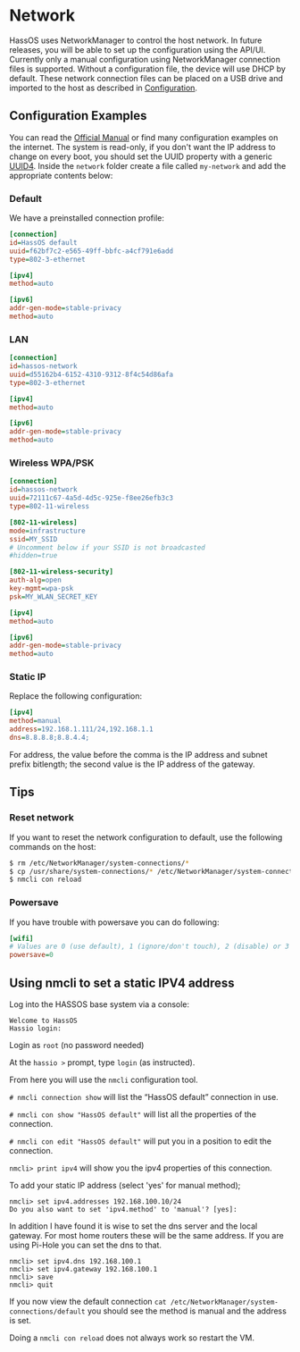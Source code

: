 # Network

HassOS uses NetworkManager to control the host network. In future releases, you will be able to set up the configuration using the API/UI. Currently only a manual configuration using NetworkManager connection files is supported. Without a configuration file, the device will use DHCP by default. These network connection files can be placed on a USB drive and imported to the host as described in [Configuration][configuration-usb].

## Configuration Examples

You can read the [Official Manual][keyfile] or find many configuration examples on the internet. The system is read-only, if you don't want the IP address to change on every boot, you should set the UUID property with a generic [UUID4][uuid]. Inside the `network` folder create a file called `my-network` and add the appropriate contents below:

### Default

We have a preinstalled connection profile:

```ini
[connection]
id=HassOS default
uuid=f62bf7c2-e565-49ff-bbfc-a4cf791e6add
type=802-3-ethernet

[ipv4]
method=auto

[ipv6]
addr-gen-mode=stable-privacy
method=auto
```

### LAN

```ini
[connection]
id=hassos-network
uuid=d55162b4-6152-4310-9312-8f4c54d86afa
type=802-3-ethernet

[ipv4]
method=auto

[ipv6]
addr-gen-mode=stable-privacy
method=auto
```

### Wireless WPA/PSK

```ini
[connection]
id=hassos-network
uuid=72111c67-4a5d-4d5c-925e-f8ee26efb3c3
type=802-11-wireless

[802-11-wireless]
mode=infrastructure
ssid=MY_SSID
# Uncomment below if your SSID is not broadcasted
#hidden=true

[802-11-wireless-security]
auth-alg=open
key-mgmt=wpa-psk
psk=MY_WLAN_SECRET_KEY

[ipv4]
method=auto

[ipv6]
addr-gen-mode=stable-privacy
method=auto
```

### Static IP

Replace the following configuration:

```ini
[ipv4]
method=manual
address=192.168.1.111/24,192.168.1.1
dns=8.8.8.8;8.8.4.4;
```
For address, the value before the comma is the IP address and subnet prefix bitlength; the second value is the IP address of the gateway.

## Tips

### Reset network

If you want to reset the network configuration to default, use the following commands on the host:

```bash
$ rm /etc/NetworkManager/system-connections/*
$ cp /usr/share/system-connections/* /etc/NetworkManager/system-connections/
$ nmcli con reload
```

### Powersave

If you have trouble with powersave you can do following:

```ini
[wifi]
# Values are 0 (use default), 1 (ignore/don't touch), 2 (disable) or 3 (enable).
powersave=0
```
## Using nmcli to set a static IPV4 address

Log into the HASSOS base system via a console:

```
Welcome to HassOS
Hassio login:
```
Login as `root` (no password needed)

At the `hassio >` prompt, type `login` (as instructed).

From here you will use the `nmcli` configuration tool.

`# nmcli connection show` will list the “HassOS default” connection in use.

`# nmcli con show "HassOS default"` will list all the properties of the connection.

`# nmcli con edit "HassOS default"` will put you in a position to edit the connection.

`nmcli> print ipv4` will show you the ipv4 properties of this connection.

To add your static IP address (select 'yes' for manual method);
```
nmcli> set ipv4.addresses 192.168.100.10/24
Do you also want to set 'ipv4.method' to 'manual'? [yes]:
```
In addition I have found it is wise to set the dns server and the local gateway.  For most home routers these will be the same address.  If you are using Pi-Hole you can set the dns to that.
```
nmcli> set ipv4.dns 192.168.100.1
nmcli> set ipv4.gateway 192.168.100.1
nmcli> save
nmcli> quit
```

If you now view the default connection `cat /etc/NetworkManager/system-connections/default` you should see the method is manual and the address is set.

Doing a `nmcli con reload` does not always work so restart the VM.

[keyfile]: https://developer.gnome.org/NetworkManager/stable/nm-settings.html
[configuration-usb]: configuration.md
[uuid]: https://www.uuidgenerator.net/
